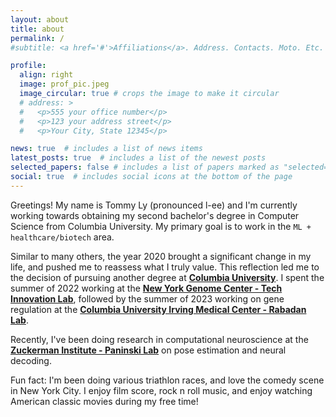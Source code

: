 ```yaml
---
layout: about
title: about
permalink: /
#subtitle: <a href='#'>Affiliations</a>. Address. Contacts. Moto. Etc.

profile:
  align: right
  image: prof_pic.jpeg
  image_circular: true # crops the image to make it circular
  # address: >
  #   <p>555 your office number</p>
  #   <p>123 your address street</p>
  #   <p>Your City, State 12345</p>

news: true  # includes a list of news items
latest_posts: true  # includes a list of the newest posts
selected_papers: false # includes a list of papers marked as "selected={true}"
social: true  # includes social icons at the bottom of the page
---
```


Greetings! My name is Tommy Ly (pronounced l-ee) and I'm currently working towards obtaining my second bachelor's degree in Computer Science from Columbia University. My primary goal is to work in the `ML + healthcare/biotech` area.

Similar to many others, the year 2020 brought a significant change in my life, and pushed me to reassess what I truly value. This reflection led me to the decision of pursuing another degree at **[Columbia University](https://www.columbia.edu/)**. I spent the summer of 2022 working at the **[New York Genome Center - Tech Innovation Lab](https://www.nygenome.org/labs/technology-innovation-lab/#overview)**, followed by the summer of 2023 working on gene regulation at the **[Columbia University Irving Medical Center - Rabadan Lab](https://www.rabadanlab.org/)**. 

Recently, I've been doing research in computational neuroscience at the **[Zuckerman Institute - Paninski Lab](https://zuckermaninstitute.columbia.edu/liam-paninski-phd)** on pose estimation and neural decoding.

Fun fact: I'm been doing various triathlon races, and love the comedy scene in New York City. I enjoy film score, rock n roll music, and enjoy watching American classic movies during my free time!
